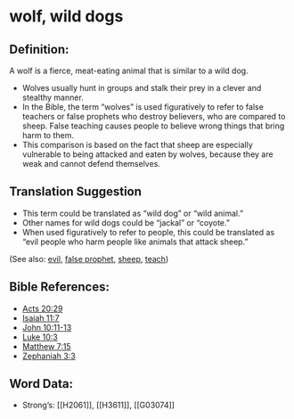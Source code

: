 # wolf, wild dogs

## Definition:

A wolf is a fierce, meat-eating animal that is similar to a wild dog.

* Wolves usually hunt in groups and stalk their prey in a clever and stealthy manner.
* In the Bible, the term “wolves” is used figuratively to refer to false teachers or false prophets who destroy believers, who are compared to sheep. False teaching causes people to believe wrong things that bring harm to them.
* This comparison is based on the fact that sheep are especially vulnerable to being attacked and eaten by wolves, because they are weak and cannot defend themselves.

## Translation Suggestion

* This term could be translated as “wild dog” or “wild animal.”
* Other names for wild dogs could be “jackal” or “coyote.”
* When used figuratively to refer to people, this could be translated as “evil people who harm people like animals that attack sheep.”

(See also: [evil](../kt/evil.md), [false prophet](../other/falseprophet.md), [sheep](../other/sheep.md), [teach](../other/teach.md))

## Bible References:

* [Acts 20:29](rc://en/tn/help/act/20/29)
* [Isaiah 11:7](rc://en/tn/help/isa/11/07)
* [John 10:11-13](rc://en/tn/help/jhn/10/11)
* [Luke 10:3](rc://en/tn/help/luk/10/03)
* [Matthew 7:15](rc://en/tn/help/mat/07/15)
* [Zephaniah 3:3](rc://en/tn/help/zep/03/03)

## Word Data:

* Strong’s: [[H2061]], [[H3611]], [[G03074]]
